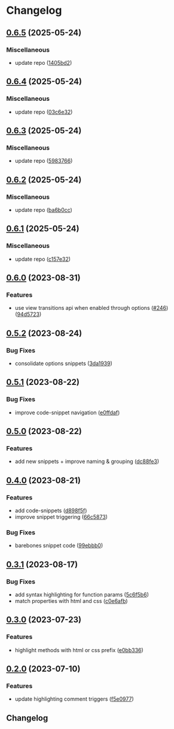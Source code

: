 # Changelog

## [0.6.5](https://github.com/sergejcodes/minze/compare/minze-vsc-v0.6.4...minze-vsc-v0.6.5) (2025-05-24)


### Miscellaneous

* update repo ([1405bd2](https://github.com/sergejcodes/minze/commit/1405bd208d3c57d60c359a9263d354e4f49c24bd))

## [0.6.4](https://github.com/sergejcodes/minze/compare/minze-vsc-v0.6.3...minze-vsc-v0.6.4) (2025-05-24)


### Miscellaneous

* update repo ([03c6e32](https://github.com/sergejcodes/minze/commit/03c6e32066507f18a558ff4edb8f5dd9f7815f83))

## [0.6.3](https://github.com/sergejcodes/minze/compare/minze-vsc-v0.6.2...minze-vsc-v0.6.3) (2025-05-24)


### Miscellaneous

* update repo ([5983766](https://github.com/sergejcodes/minze/commit/5983766467b99b4d3064a951975269e0d052ff24))

## [0.6.2](https://github.com/sergejcodes/minze/compare/minze-vsc-v0.6.1...minze-vsc-v0.6.2) (2025-05-24)


### Miscellaneous

* update repo ([ba6b0cc](https://github.com/sergejcodes/minze/commit/ba6b0cc5eeb19156c3b4f1ab9b4b8948acca9cb5))

## [0.6.1](https://github.com/sergejcodes/minze/compare/minze-vsc-v0.6.0...minze-vsc-v0.6.1) (2025-05-24)


### Miscellaneous

* update repo ([c157e32](https://github.com/sergejcodes/minze/commit/c157e32b11c50a29013726c52dda5906debbd17c))

## [0.6.0](https://github.com/sergejcodes/minze/compare/minze-vsc-v0.5.2...minze-vsc-v0.6.0) (2023-08-31)


### Features

* use view transitions api when enabled through options ([#246](https://github.com/sergejcodes/minze/issues/246)) ([94d5723](https://github.com/sergejcodes/minze/commit/94d57234e3c0b59d5d9a62688a74daf5b73d3d4e))

## [0.5.2](https://github.com/sergejcodes/minze/compare/minze-vsc-v0.5.1...minze-vsc-v0.5.2) (2023-08-24)


### Bug Fixes

* consolidate options snippets ([3da1939](https://github.com/sergejcodes/minze/commit/3da193976b4391baa5352d00a887d410ae1f5c08))

## [0.5.1](https://github.com/sergejcodes/minze/compare/minze-vsc-v0.5.0...minze-vsc-v0.5.1) (2023-08-22)


### Bug Fixes

* improve code-snippet navigation ([e0ffdaf](https://github.com/sergejcodes/minze/commit/e0ffdaf3761ce6c0a1969592e9c63a486490b6a2))

## [0.5.0](https://github.com/sergejcodes/minze/compare/minze-vsc-v0.4.0...minze-vsc-v0.5.0) (2023-08-22)


### Features

* add new snippets + improve naming & grouping ([dc88fe3](https://github.com/sergejcodes/minze/commit/dc88fe3c95b6678398c91c2f162cd7c2486da878))

## [0.4.0](https://github.com/sergejcodes/minze/compare/minze-vsc-v0.3.1...minze-vsc-v0.4.0) (2023-08-21)


### Features

* add code-snippets ([d898f5f](https://github.com/sergejcodes/minze/commit/d898f5f39520fe3e6361840d6ca9376020697f0e))
* improve snippet triggering ([66c5873](https://github.com/sergejcodes/minze/commit/66c5873856fe5086322472d9d129ade2afd0d918))


### Bug Fixes

* barebones snippet code ([99ebbb0](https://github.com/sergejcodes/minze/commit/99ebbb09cff14c685c7d66da1e1ebfe15f47b9a8))

## [0.3.1](https://github.com/sergejcodes/minze/compare/minze-vsc-v0.3.0...minze-vsc-v0.3.1) (2023-08-17)


### Bug Fixes

* add syntax highlighting for function params ([5c6f5b6](https://github.com/sergejcodes/minze/commit/5c6f5b6ca1245c60f26f91d42eea39d0cef44c9a))
* match properties with html and css ([c0e6afb](https://github.com/sergejcodes/minze/commit/c0e6afbd215e2703356f751afdb97ec398d0a5e3))

## [0.3.0](https://github.com/sergejcodes/minze/compare/minze-vsc-v0.2.0...minze-vsc-v0.3.0) (2023-07-23)


### Features

* highlight methods with html or css prefix ([e0bb336](https://github.com/sergejcodes/minze/commit/e0bb336f9d5ceb35f5ea9e91663d3f92904f9d3a))

## [0.2.0](https://github.com/sergejcodes/minze/compare/minze-vsc-v0.1.1...minze-vsc-v0.2.0) (2023-07-10)


### Features

* update highlighting comment triggers ([f5e0977](https://github.com/sergejcodes/minze/commit/f5e09777ab4aa7a543c19aa02f18313b6ba54ea5))

## Changelog
